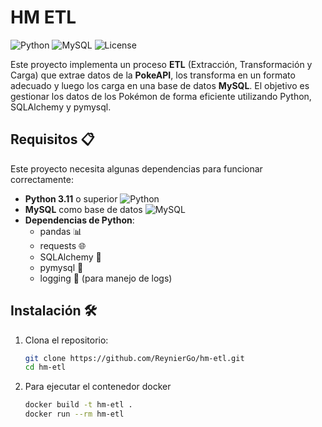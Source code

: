 # HM ETL

![Python](https://img.shields.io/badge/python-3.11-blue.svg)
![MySQL](https://img.shields.io/badge/MySQL-8.0-blue.svg)
![License](https://img.shields.io/badge/license-MIT-green.svg)

Este proyecto implementa un proceso **ETL** (Extracción, Transformación y Carga) que extrae datos de la **PokeAPI**, los transforma en un formato adecuado y luego los carga en una base de datos **MySQL**. El objetivo es gestionar los datos de los Pokémon de forma eficiente utilizando Python, SQLAlchemy y pymysql.

## Requisitos 📋

Este proyecto necesita algunas dependencias para funcionar correctamente:

- **Python 3.11** o superior ![Python](https://img.shields.io/badge/python-3.11-blue.svg)
- **MySQL** como base de datos ![MySQL](https://img.shields.io/badge/MySQL-8.0-blue.svg)
- **Dependencias de Python**:
  - pandas 📊
  - requests 🌐
  - SQLAlchemy 🔗
  - pymysql 🐬
  - logging 📜 (para manejo de logs)



## Instalación 🛠️

1. Clona el repositorio:

   ```bash
   git clone https://github.com/ReynierGo/hm-etl.git
   cd hm-etl

2. Para ejecutar el contenedor docker

   ```bash
   docker build -t hm-etl .
   docker run --rm hm-etl
